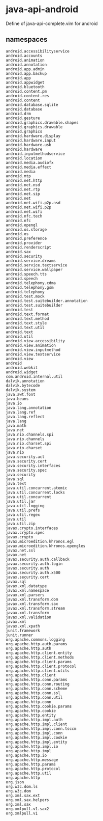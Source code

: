 java-api-android
=============
Define of java-api-complete.vim for android

namespaces
----------
    android.accessibilityservice
    android.accounts
    android.animation
    android.annotation
    android.app.admin
    android.app.backup
    android.app
    android.appwidget
    android.bluetooth
    android.content.pm
    android.content.res
    android.content
    android.database.sqlite
    android.database
    android.drm
    android.gesture
    android.graphics.drawable.shapes
    android.graphics.drawable
    android.graphics
    android.hardware.display
    android.hardware.input
    android.hardware.usb
    android.hardware
    android.inputmethodservice
    android.location
    android.media.audiofx
    android.media.effect
    android.media
    android.mtp
    android.net.http
    android.net.nsd
    android.net.rtp
    android.net.sip
    android.net
    android.net.wifi.p2p.nsd
    android.net.wifi.p2p
    android.net.wifi
    android.nfc.tech
    android.nfc
    android.opengl
    android.os.storage
    android.os
    android.preference
    android.provider
    android.renderscript
    android.sax
    android.security
    android.service.dreams
    android.service.textservice
    android.service.wallpaper
    android.speech.tts
    android.speech
    android.telephony.cdma
    android.telephony.gsm
    android.telephony
    android.test.mock
    android.test.suitebuilder.annotation
    android.test.suitebuilder
    android.test
    android.text.format
    android.text.method
    android.text.style
    android.text.util
    android.text
    android.util
    android.view.accessibility
    android.view.animation
    android.view.inputmethod
    android.view.textservice
    android.view
    android
    android.webkit
    android.widget
    com.android.internal.util
    dalvik.annotation
    dalvik.bytecode
    dalvik.system
    java.awt.font
    java.beans
    java.io
    java.lang.annotation
    java.lang.ref
    java.lang.reflect
    java.lang
    java.math
    java.net
    java.nio.channels.spi
    java.nio.channels
    java.nio.charset.spi
    java.nio.charset
    java.nio
    java.security.acl
    java.security.cert
    java.security.interfaces
    java.security.spec
    java.security
    java.sql
    java.text
    java.util.concurrent.atomic
    java.util.concurrent.locks
    java.util.concurrent
    java.util.jar
    java.util.logging
    java.util.prefs
    java.util.regex
    java.util
    java.util.zip
    javax.crypto.interfaces
    javax.crypto.spec
    javax.crypto
    javax.microedition.khronos.egl
    javax.microedition.khronos.opengles
    javax.net.ssl
    javax.net
    javax.security.auth.callback
    javax.security.auth.login
    javax.security.auth
    javax.security.auth.x500
    javax.security.cert
    javax.sql
    javax.xml.datatype
    javax.xml.namespace
    javax.xml.parsers
    javax.xml.transform.dom
    javax.xml.transform.sax
    javax.xml.transform.stream
    javax.xml.transform
    javax.xml.validation
    javax.xml
    javax.xml.xpath
    junit.framework
    junit.runner
    org.apache.commons.logging
    org.apache.http.auth.params
    org.apache.http.auth
    org.apache.http.client.entity
    org.apache.http.client.methods
    org.apache.http.client.params
    org.apache.http.client.protocol
    org.apache.http.client.utils
    org.apache.http.client
    org.apache.http.conn.params
    org.apache.http.conn.routing
    org.apache.http.conn.scheme
    org.apache.http.conn.ssl
    org.apache.http.conn.util
    org.apache.http.conn
    org.apache.http.cookie.params
    org.apache.http.cookie
    org.apache.http.entity
    org.apache.http.impl.auth
    org.apache.http.impl.client
    org.apache.http.impl.conn.tsccm
    org.apache.http.impl.conn
    org.apache.http.impl.cookie
    org.apache.http.impl.entity
    org.apache.http.impl.io
    org.apache.http.impl
    org.apache.http.io
    org.apache.http.message
    org.apache.http.params
    org.apache.http.protocol
    org.apache.http.util
    org.apache.http
    org.json
    org.w3c.dom.ls
    org.w3c.dom
    org.xml.sax.ext
    org.xml.sax.helpers
    org.xml.sax
    org.xmlpull.v1.sax2
    org.xmlpull.v1

